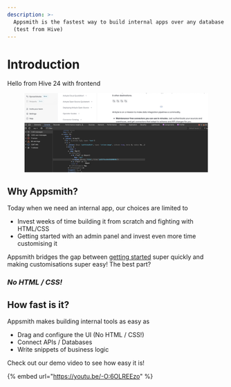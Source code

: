 ```yaml
---
description: >-
  Appsmith is the fastest way to build internal apps over any database or API
  (test from Hive)
---
```


# Introduction

Hello from Hive 24 with frontend

<figure><img src=".gitbook/assets/Screenshot 2024-10-17 at 08.29.39.png" alt=""><figcaption></figcaption></figure>



## Why Appsmith?

Today when we need an internal app, our choices are limited to

* Invest weeks of time building it from scratch and fighting with HTML/CSS
* Getting started with an admin panel and invest even more time customising it

Appsmith bridges the gap between [getting started](quick-start.md) super quickly and making customisations super easy! The best part?

### _No HTML / CSS!_

## How fast is it?

Appsmith makes building internal tools as easy as

* Drag and configure the UI (No HTML / CSS!)
* Connect APIs / Databases
* Write snippets of business logic

Check out our demo video to see how easy it is!

{% embed url="https://youtu.be/-O:6OLREEzo" %}
